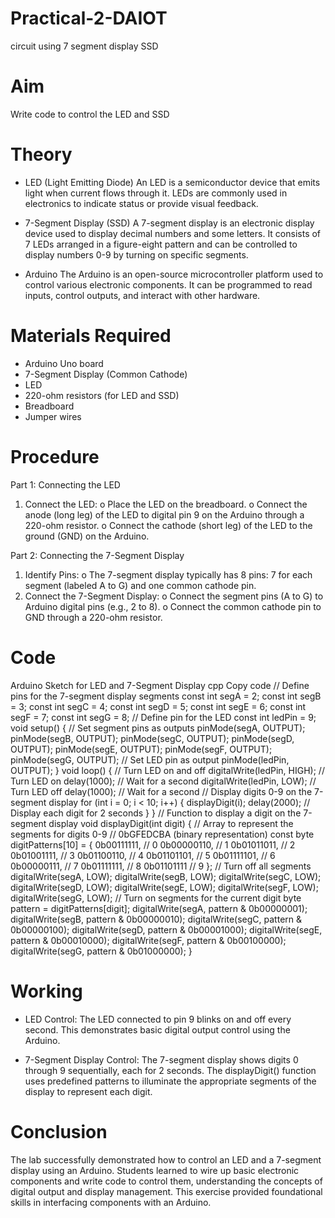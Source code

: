 # Practical-2-DAIOT
circuit using 7 segment display SSD

# Aim
Write code to control the LED and SSD
# Theory

- LED (Light Emitting Diode)
An LED is a semiconductor device that emits light when current flows through it. LEDs are
commonly used in electronics to indicate status or provide visual feedback.

- 7-Segment Display (SSD)
A 7-segment display is an electronic display device used to display decimal numbers and some
letters. It consists of 7 LEDs arranged in a figure-eight pattern and can be controlled to display
numbers 0-9 by turning on specific segments.

- Arduino
The Arduino is an open-source microcontroller platform used to control various electronic
components. It can be programmed to read inputs, control outputs, and interact with other
hardware.

# Materials Required
- Arduino Uno board
- 7-Segment Display (Common Cathode)
- LED
- 220-ohm resistors (for LED and SSD)
- Breadboard
- Jumper wires

 # Procedure

Part 1: Connecting the LED
1. Connect the LED:
o Place the LED on the breadboard.
o Connect the anode (long leg) of the LED to digital pin 9 on the Arduino through a
220-ohm resistor.
o Connect the cathode (short leg) of the LED to the ground (GND) on the Arduino.

Part 2: Connecting the 7-Segment Display
1. Identify Pins:
o The 7-segment display typically has 8 pins: 7 for each segment (labeled A to G)
and one common cathode pin.
2. Connect the 7-Segment Display:
o Connect the segment pins (A to G) to Arduino digital pins (e.g., 2 to 8).
o Connect the common cathode pin to GND through a 220-ohm resistor.

# Code
Arduino Sketch for LED and 7-Segment Display
cpp
Copy code
// Define pins for the 7-segment display segments
const int segA = 2;
const int segB = 3;
const int segC = 4;
const int segD = 5;
const int segE = 6;
const int segF = 7;
const int segG = 8;
// Define pin for the LED
const int ledPin = 9;
void setup() {
// Set segment pins as outputs
pinMode(segA, OUTPUT);
pinMode(segB, OUTPUT);
pinMode(segC, OUTPUT);
pinMode(segD, OUTPUT);
pinMode(segE, OUTPUT);
pinMode(segF, OUTPUT);
pinMode(segG, OUTPUT);
// Set LED pin as output
pinMode(ledPin, OUTPUT);
}
void loop() {
// Turn LED on and off
digitalWrite(ledPin, HIGH); // Turn LED on
delay(1000); // Wait for a second
digitalWrite(ledPin, LOW); // Turn LED off
delay(1000); // Wait for a second
// Display digits 0-9 on the 7-segment display
for (int i = 0; i &lt; 10; i++) {
displayDigit(i);
delay(2000); // Display each digit for 2 seconds
}
}
// Function to display a digit on the 7-segment display
void displayDigit(int digit) {
// Array to represent the segments for digits 0-9
// 0bGFEDCBA (binary representation)
const byte digitPatterns[10] = {
0b00111111, // 0
0b00000110, // 1
0b01011011, // 2
0b01001111, // 3
0b01100110, // 4
0b01101101, // 5
0b01111101, // 6
0b00000111, // 7
0b01111111, // 8
0b01101111 // 9
};
// Turn off all segments
digitalWrite(segA, LOW);
digitalWrite(segB, LOW);
digitalWrite(segC, LOW);
digitalWrite(segD, LOW);
digitalWrite(segE, LOW);
digitalWrite(segF, LOW);
digitalWrite(segG, LOW);
// Turn on segments for the current digit
byte pattern = digitPatterns[digit];
digitalWrite(segA, pattern &amp; 0b00000001);
digitalWrite(segB, pattern &amp; 0b00000010);
digitalWrite(segC, pattern &amp; 0b00000100);
digitalWrite(segD, pattern &amp; 0b00001000);
digitalWrite(segE, pattern &amp; 0b00010000);
digitalWrite(segF, pattern &amp; 0b00100000);
digitalWrite(segG, pattern &amp; 0b01000000);
}


# Working
- LED Control:
The LED connected to pin 9 blinks on and off every second. This demonstrates basic digital
output control using the Arduino.

- 7-Segment Display Control:
The 7-segment display shows digits 0 through 9 sequentially, each for 2 seconds. The
displayDigit() function uses predefined patterns to illuminate the appropriate segments of the
display to represent each digit.

# Conclusion
The lab successfully demonstrated how to control an LED and a 7-segment display using an
Arduino. Students learned to wire up basic electronic components and write code to control
them, understanding the concepts of digital output and display management. This exercise
provided foundational skills in interfacing components with an Arduino.
